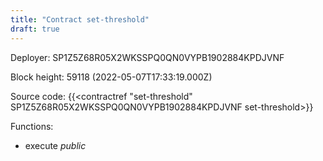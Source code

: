 ```yaml
---
title: "Contract set-threshold"
draft: true
---
```

Deployer: SP1Z5Z68R05X2WKSSPQ0QN0VYPB1902884KPDJVNF


 



Block height: 59118 (2022-05-07T17:33:19.000Z)

Source code: {{<contractref "set-threshold" SP1Z5Z68R05X2WKSSPQ0QN0VYPB1902884KPDJVNF set-threshold>}}

Functions:

* execute _public_
